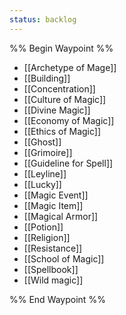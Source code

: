```yaml
---
status: backlog
---
```

%% Begin Waypoint %%
- [[Archetype of Mage]]
- [[Building]]
- [[Concentration]]
- [[Culture of Magic]]
- [[Divine Magic]]
- [[Economy of Magic]]
- [[Ethics of Magic]]
- [[Ghost]]
- [[Grimoire]]
- [[Guideline for Spell]]
- [[Leyline]]
- [[Lucky]]
- [[Magic Event]]
- [[Magic Item]]
- [[Magical Armor]]
- [[Potion]]
- [[Religion]]
- [[Resistance]]
- [[School of Magic]]
- [[Spellbook]]
- [[Wild magic]]

%% End Waypoint %%
